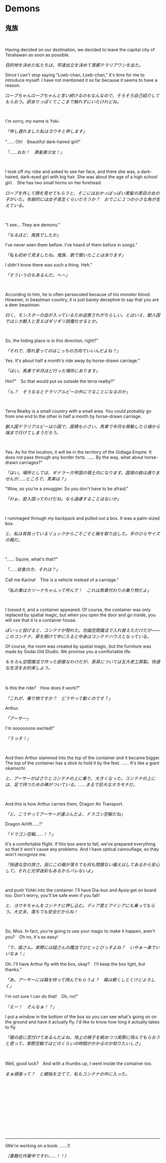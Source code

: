 # Demons

## 鬼族

&nbsp;

Having decided on our destination, we decided to leave the capital city of Teraliawan as soon as possible.

*目的地を決めた私たちは、早速出立を決めて首都テラリアワンを出た。*

Since I can't stop saying "Loeb-chan, Loeb-chan," it's time for me to introduce myself. I have not mentioned it so far because it seems to have a reason.

*ローブちゃんローブちゃんと言い続けるのもなんなので、そろそろ自己紹介してもらおう。訳ありっぽくてここまで触れずにいたけれどね。*

&nbsp;

I'm sorry, my name is Yoki.

*「申し遅れました私はヨウキと申します」*

"...... Oh!　Beautiful dark-haired girl!"

*「……おお！　黒髪美少女！」*

&nbsp;

I took off my robe and asked to see her face, and there she was, a dark-haired, dark-eyed girl with big hair. She was about the age of a high school girl.　She has two small horns on her forehead.

*ローブを外して顔を見せてもらうと、そこにはおかっぱっぽい黒髪の黒目の女の子がいた。年齢的には女子高生くらいだろうか？　おでこに２つの小さな角が生えている。*

&nbsp;

"I see... They are demons."

*「なるほど、鬼族でしたか」*

I've never seen them before. I've heard of them before in songs."

*「私も初めて見ましたね。鬼族、歌で聞いたことはあります」*

I didn't know there was such a thing. Heh."

*「そういうのもあるんだ。へー」*

&nbsp;

According to him, he is often persecuted because of his monster blood. However, in beastman country, it is just barely deceptive to say that you are a deer beastman.

*曰く、モンスターの血が入っているため迫害されがちらしい。とはいえ、獣人国ではシカ獣人と言えばギリギリ誤魔化せるとか。*

&nbsp;

So, the hiding place is in this direction, right?"

*「それで、隠れ里ってのはこっちの方向でいいんだよね？」*

Yes. It's about half a month's ride away by horse-drawn carriage."

*「はい。馬車で半月ほど行った場所にあります」*

Hm?"　So that would put us outside the terra realby?"

*「ん？　そうなるとテラリアルビーの外にでることになるのか」*

&nbsp;

Terra Realby is a small country with a small area. You could probably go from one end to the other in half a month by horse-drawn carriage.

*獣人国テラリアルビーは小国で、面積も小さい。馬車で半月も移動したら端から端まで行けてしまうだろう。*

&nbsp;

Yes. As for the location, it will be in the territory of the Gidlaga Empire. It does not pass through any border forts. ...... By the way, what about horse-drawn carriages?"

*「はい。場所としては、ギドラーガ帝国の領土内になります。国境の砦は通りませんが……ところで、馬車は？」*

"Wow, so you're a smuggler. So you don't have to be afraid."

*「わぉ、密入国ってわけだね。なら遠慮することはないか」*

&nbsp;

I rummaged through my backpack and pulled out a box. It was a palm-sized box.

*と、私は背負っているリュックからごそごそと箱を取り出した。手のひらサイズの箱だ。*

&nbsp;

"...... Squire, what's that?"

*「……従者の方、それは？」*

Call me Karina!　This is a vehicle instead of a carriage."

*「私の事はカリーナちゃんって呼んで！　これは馬車代わりの乗り物だよ」*

&nbsp;

I tossed it, and a container appeared. Of course, the container was only replaced by spatial magic, but when you open the door and go inside, you will see that it is a container house.

*ぽいっと投げると、コンテナが現れた。勿論空間魔法で入れ替えただけだが――このコンテナ、扉を開けて中に入ると中身はコンテナハウスとなっている。*

Of course, the room was created by spatial magic, but the furniture was made by Godai Old Studio. We promise you a comfortable life.

*もちろん空間魔法で作った部屋なわけだが、家具については五大老工房製。快適な生活をお約束しよう。*

&nbsp;

Is this the ride?　How does it work?"

*「これが、乗り物ですか？　どうやって動くのです？」*

Arthur.

*「アーサー」*

I'm soooooooo excited!"

*『うっす！』*

&nbsp;

And then Arthur slammed into the top of the container and it became bigger. The top of the container has a stick to hold it by the feet. ...... It's like a giant okamochi.

*と、アーサーがばさりとコンテナの上に乗り、大きくなった。コンテナの上には、足で持つための棒がついている。……まるで巨大なオカモチだ。*

&nbsp;

And this is how Arthur carries them, Dragon Air Transport.

*「と、こうやってアーサーが運ぶんだよ、ドラゴン空輸だね」*

Dragon Airlift......!"

*「ドラゴン空輸……！？」*

It's a comfortable flight. If this box were to fall, we've prepared everything so that it won't cause any problems. And I have optical camouflage, so they won't recognize me.

*「快適な空の旅さ。仮にこの箱が落ちても何も問題ない備えはしてあるから安心して。それと光学迷彩もあるからバレないよ」*

&nbsp;

and push Yohki into the container. I'll have Dia-kun and Aysia get on board too. Don't worry, you'll be safe even if you fall!

*と、ヨウキちゃんをコンテナに押し込む。ディア君とアイシアにも乗ってもらう。大丈夫、落ちても安全だからね！*

&nbsp;

So, Miss. In fact, you're going to use your magic to make it happen, aren't you?　Oh no, it's so easy!

*『で、姐さん。実際には姐さんの魔法でひとっとびっすよね？　いやぁー楽でいいなぁ！』*

Oh. I'll have Arthur fly with the box, okay?　I'll keep the box light, but thanks."

*「あ。アーサーには箱を持って飛んでもらうよ？　箱は軽くしとくけどよろしく」*

I'm not sure I can do that!　Oh, no!"

*『えー！　そんなぁ！？』*

I put a window in the bottom of the box so you can see what's going on on the ground and have it actually fly. I'd like to know how long it actually takes to fly.

*「箱の底に窓付けてあるんだよね、地上の様子を眺めつつ実際に飛んでもらおうと思って。実際空輸ではどのくらいの時間がかかるのか知りたいしさ」*

&nbsp;

Well, good luck?　And with a thumbs up, I went inside the container too.

*まぁ頑張って？　と親指を立てて、私もコンテナの中に入った。*

&nbsp;

&nbsp;

&nbsp;

&nbsp;

&nbsp;



&nbsp;

----------------

(We're working on a book. ......!)

*（書籍化作業中ですわ……！！）*


